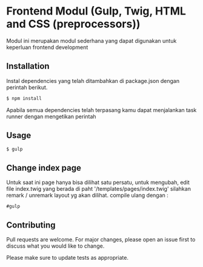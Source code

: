 # Frontend Modul (Gulp, Twig, HTML and CSS (preprocessors))

Modul ini merupakan modul sederhana yang dapat digunakan untuk keperluan frontend development

## Installation

Instal dependencies yang telah ditambahkan di package.json dengan perintah berikut.

```bash
$ npm install
```
Apabila semua dependencies telah terpasang kamu dapat menjalankan task runner dengan 
mengetikan perintah 

## Usage

```
$ gulp

```

## Change index page
Untuk saat ini page hanya bisa dilihat satu persatu, untuk mengubah, edit file
index.twig yang berada di paht '/templates/pages/index.twig'
silahkan remark / unremark layout yg akan dilihat.
compile ulang dengan :

```
#gulp
```


## Contributing
Pull requests are welcome. For major changes, please open an issue first to discuss what you would like to change.

Please make sure to update tests as appropriate.

## 
